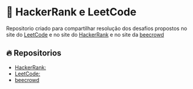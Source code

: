 # :art: HackerRank e LeetCode

Repositorio criado para compartilhar resolução dos desafios propostos no site do [LeetCode](https://leetcode.com) e no site do [HackerRank](https://www.hackerrank.com) e no site da [beecrowd](https://judge.beecrowd.com/en)

## :fire: Repositorios

- [HackerRank:](https://github.com/carlosvinicius-ai/HackerRank_and_LeetCode/tree/master/HackerRank)
- [LeetCode:](https://github.com/carlosvinicius-ai/HackerRank_and_LeetCode/tree/master/LeetCode)
- [beecrowd](https://github.com/carlosvinicius-ai/HackerRank_and_LeetCode/tree/master/beecrowd)